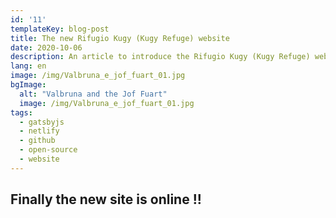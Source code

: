 ```yaml
---
id: '11'
templateKey: blog-post
title: The new Rifugio Kugy (Kugy Refuge) website
date: 2020-10-06
description: An article to introduce the Rifugio Kugy (Kugy Refuge) website, the open source philosophy and our projects.
lang: en
image: /img/Valbruna_e_jof_fuart_01.jpg
bgImage:
  alt: "Valbruna and the Jof Fuart"
  image: /img/Valbruna_e_jof_fuart_01.jpg
tags:
  - gatsbyjs
  - netlify
  - github
  - open-source
  - website
---
```


## Finally the new site is online !!
